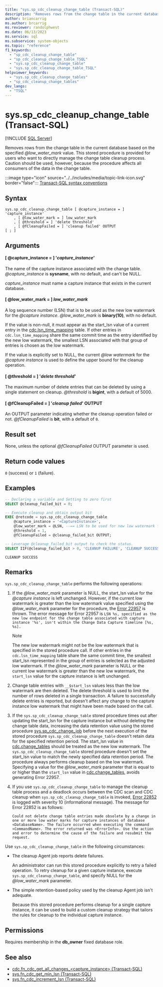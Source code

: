 ```yaml
---
title: "sys.sp_cdc_cleanup_change_table (Transact-SQL)"
description: "Removes rows from the change table in the current database based on the specified @low_water_mark value."
author: briancarrig
ms.author: brcarrig
ms.reviewer: randolphwest
ms.date: 06/13/2023
ms.service: sql
ms.subservice: system-objects
ms.topic: "reference"
f1_keywords:
  - "sp_cdc_cleanup_change_table"
  - "sp_cdc_cleanup_change_table_TSQL"
  - "sys.sp_cdc_cleanup_change_table"
  - "sys.sp_cdc_cleanup_change_table_TSQL"
helpviewer_keywords:
  - "sys.sp_cdc_cleanup_change_tables"
  - "sp_cdc_cleanup_change_tables"
dev_langs:
  - "TSQL"
---
```

# sys.sp_cdc_cleanup_change_table (Transact-SQL)

[!INCLUDE [SQL Server](../../includes/applies-to-version/sqlserver.md)]

Removes rows from the change table in the current database based on the specified *@low_water_mark* value. This stored procedure is provided for users who want to directly manage the change table cleanup process. Caution should be used, however, because the procedure affects all consumers of the data in the change table.

:::image type="icon" source="../../includes/media/topic-link-icon.svg" border="false"::: [Transact-SQL syntax conventions](../../t-sql/language-elements/transact-sql-syntax-conventions-transact-sql.md)

## Syntax

```syntaxsql
sys.sp_cdc_cleanup_change_table [ @capture_instance = ] 'capture_instance'
    , [ @low_water_mark = ] low_water_mark
    , [ @threshold = ] 'delete threshold'
    , [ @fCleanupFailed = ] 'cleanup failed' OUTPUT
[ ; ]
```

## Arguments

#### [ @capture_instance = ] '*capture_instance*'

The name of the capture instance associated with the change table. *@capture_instance* is **sysname**, with no default, and can't be NULL.

*capture_instance* must name a capture instance that exists in the current database.

#### [ @low_water_mark = ] *low_water_mark*

A log sequence number (LSN) that is to be used as the new low watermark for the *@capture instance*. *@low_water_mark* is **binary(10)**, with no default.

If the value is non-null, it must appear as the start_lsn value of a current entry in the [cdc.lsn_time_mapping](../system-tables/cdc-lsn-time-mapping-transact-sql.md) table. If other entries in `cdc.lsn_time_mapping` share the same commit time as the entry identified by the new low watermark, the smallest LSN associated with that group of entries is chosen as the low watermark.

If the value is explicitly set to NULL, the current *@low watermark* for the *@capture instance* is used to define the upper bound for the cleanup operation.

#### [ @threshold = ] '*delete threshold*'

The maximum number of delete entries that can be deleted by using a single statement on cleanup. *@threshold* is **bigint**, with a default of 5000.

#### [ @fCleanupFailed = ] '*cleanup failed*' OUTPUT

An OUTPUT parameter indicating whether the cleanup operation failed or not. *@fCleanupFailed* is **bit**, with a default of `0`.

## Result set

None, unless the optional *@fCleanupFailed* OUTPUT parameter is used.

## Return code values

`0` (success) or `1` (failure).

## Examples

```sql
-- Declaring a variable and Setting to zero first
SELECT @cleanup_failed_bit = 0;

-- Execute cleanup and obtain output bit
EXEC @retcode = sys.sp_cdc_cleanup_change_table
    @capture_instance = '<CaptureInstance>',
    @low_water_mark = @LSN, --== LSN to be used for new low watermark for capture instance
    @threshold = 1,
    @fCleanupFailed = @cleanup_failed_bit OUTPUT;

-- Leverage @cleanup_failed_bit output to check the status.
SELECT IIF(@cleanup_failed_bit > 0, 'CLEANUP FAILURE', 'CLEANUP SUCCESS');
```

```output
CLEANUP SUCCESS
```

## Remarks

`sys.sp_cdc_cleanup_change_table` performs the following operations:

1. If the *@low_water_mark* parameter is NULL, the start_lsn value for the *@capture instance* is left unchanged. However, if the current low watermark is greater than the low watermark value specified using the *@low_water_mark* parameter for the procedure, the [Error 22957](../errors-events/database-engine-events-and-errors.md) is thrown. The error message for Error 22957 is `LSN %s, specified as the new low endpoint for the change table associated with capture instance '%s', isn't within the Change Data Capture timeline [%s, %s].`

   > [!NOTE]  
   > The new low watermark might not be the low watermark that is specified in the stored procedure call. If other entries in the `cdc.lsn_time_mapping` table share the same commit time, the smallest start_lsn represented in the group of entries is selected as the adjusted low watermark. If the *@low_water_mark* parameter is NULL or the current low watermark is greater than the new low watermark, the `start_lsn` value for the capture instance is left unchanged.

1. Change table entries with `__$start_lsn` values less than the low watermark are then deleted. The delete threshold is used to limit the number of rows deleted in a single transaction. A failure to successfully delete entries is reported, but doesn't affect any change to the capture instance low watermark that might have been made based on the call.

1. If the `sys.sp_cdc_cleanup_change_table` stored procedure times out after updating the start_lsn for the capture instance but without deleting the change table data, increasing the data retention value using the stored procedure [sys.sp_cdc_change_job](sys-sp-cdc-change-job-transact-sql.md) before the next execution of the stored procedure `sys.sp_cdc_cleanup_change_table` doesn't retain data for the specified retention period. The start_lsn value in [cdc.change_tables](../system-tables/cdc-change-tables-transact-sql.md) should be treated as the new low watermark. The `sys.sp_cdc_cleanup_change_table` stored procedure doesn't set the start_lsn value to match the newly specified data retention period. The procedure always performs cleanup based on the low watermark. Specifying a value for the *@low_water_mark* parameter that is equal to or higher than the `start_lsn` value in [cdc.change_tables](../system-tables/cdc-change-tables-transact-sql.md), avoids generating Error 22957.

1. If you use `sys.sp_cdc_cleanup_change_table` to manage the cleanup table process and a deadlock occurs between the CDC scan and CDC cleanup when `sys.sp_cdc_cleanup_change_table` is invoked, [Error 22852](../errors-events/database-engine-events-and-errors.md) is logged with severity 10 (informational message). The message for Error 22852 is as follows:

   ```output
   Could not delete change table entries made obsolete by a change in one or more low water marks for capture instances of database <DatabaseName>. The failure occurred when executing the command <CommandName>. The error returned was <ErrorInfo>. Use the action and error to determine the cause of the failure and resubmit the request.
   ```

Use `sys.sp_cdc_cleanup_change_table` in the following circumstances:

- The cleanup Agent job reports delete failures.

  An administrator can run this stored procedure explicitly to retry a failed operation. To retry cleanup for a given capture instance, execute `sys.sp_cdc_cleanup_change_table`, and specify NULL for the *@low_water_mark* parameter.

- The simple retention-based policy used by the cleanup Agent job isn't adequate.

  Because this stored procedure performs cleanup for a single capture instance, it can be used to build a custom cleanup strategy that tailors the rules for cleanup to the individual capture instance.

## Permissions

Requires membership in the **db_owner** fixed database role.

## See also

- [cdc.fn_cdc_get_all_changes_&lt;capture_instance&gt; (Transact-SQL)](../system-functions/cdc-fn-cdc-get-all-changes-capture-instance-transact-sql.md)
- [sys.fn_cdc_get_min_lsn (Transact-SQL)](../system-functions/sys-fn-cdc-get-min-lsn-transact-sql.md)
- [sys.fn_cdc_increment_lsn (Transact-SQL)](../system-functions/sys-fn-cdc-increment-lsn-transact-sql.md)
